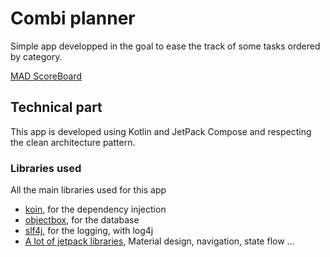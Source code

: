 # Combi planner

Simple app developped in the goal to ease the track of some tasks ordered by category.

[MAD ScoreBoard](https://madscorecard.withgoogle.com/scorecard/share/1767632444/)

## Technical part

This app is developed using Kotlin and JetPack Compose and respecting the clean architecture pattern.

### Libraries used

All the main libraries used for this app

 - [koin](https://insert-koin.io/), for the dependency injection
 - [objectbox](https://objectbox.io/), for the database
 - [slf4j](http://www.slf4j.org/), for the logging, with log4j
 - [A lot of jetpack libraries](https://developer.android.com/jetpack/androidx/explorer), Material design, navigation, state flow ...
